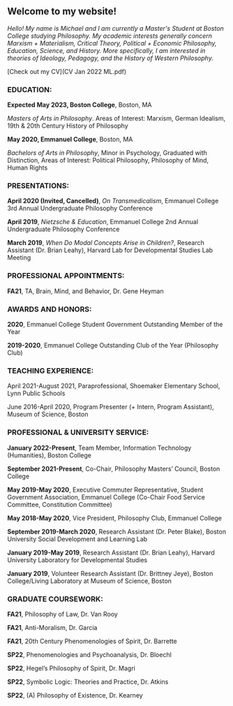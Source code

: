 ## Welcome to my website!

*Hello! My name is Michael and I am currently a Master's Student at Boston College studying Philosophy. My academic interests generally concern Marxism + Materialism, Critical Theory, Political + Economic Philosophy, Education, Science, and History. More specifically, I am interested in theories of Ideology, Pedagogy, and the History of Western Philosophy.*

[Check out my CV](CV Jan 2022 ML.pdf)

### EDUCATION:

**Expected May 2023, Boston College**, Boston, MA

*Masters of Arts in Philosophy*. Areas of Interest: Marxism, German Idealism, 19th & 20th Century History of Philosophy

**May 2020, Emmanuel College**, Boston, MA

*Bachelors of Arts in Philosophy*, Minor in Psychology, Graduated with Distinction, Areas of Interest: Political Philosophy, Philosophy of Mind, Human Rights

### PRESENTATIONS:

**April 2020 (Invited, Cancelled)**, *On Transmedicalism*, Emmanuel College 3rd Annual Undergraduate Philosophy Conference

**April 2019**, *Nietzsche & Education*, Emmanuel College 2nd Annual Undergraduate Philosophy Conference

**March 2019**, *When Do Modal Concepts Arise in Children?*, Research Assistant (Dr. Brian Leahy), Harvard Lab for Developmental Studies Lab Meeting

### PROFESSIONAL APPOINTMENTS:

**FA21**, TA, Brain, Mind, and Behavior, Dr. Gene Heyman

### AWARDS AND HONORS:

**2020**, Emmanuel College Student Government Outstanding Member of the Year

**2019-2020**, Emmanuel College Outstanding Club of the Year (Philosophy Club)

### TEACHING EXPERIENCE:

April 2021-August 2021, Paraprofessional, Shoemaker Elementary School, Lynn Public Schools

June 2016-April 2020, Program Presenter (+ Intern, Program Assistant), Museum of Science, Boston

### PROFESSIONAL & UNIVERSITY SERVICE:

**January 2022-Present**, Team Member, Information Technology (Humanities), Boston College

**September 2021-Present**, Co-Chair, Philosophy Masters’ Council, Boston College

**May 2019-May 2020**, Executive Commuter Representative, Student Government Association, Emmanuel College (Co-Chair Food Service Committee, Constitution Committee)

**May 2018-May 2020**, Vice President, Philosophy Club, Emmanuel College

**September 2019-March 2020**, Research Assistant (Dr. Peter Blake), Boston University Social Development and Learning Lab

**January 2019-May 2019**, Research Assistant (Dr. Brian Leahy), Harvard University Laboratory for Developmental Studies

**January 2019**, Volunteer Research Assistant (Dr. Brittney Jeye), Boston College/Living Laboratory at Museum of Science, Boston

### GRADUATE COURSEWORK:

**FA21**, Philosophy of Law, Dr. Van Rooy

**FA21**, Anti-Moralism, Dr. Garcia

**FA21**, 20th Century Phenomenologies of Spirit, Dr. Barrette

**SP22**, Phenomenologies and Psychoanalysis, Dr. Bloechl

**SP22**, Hegel’s Philosophy of Spirit, Dr. Magri

**SP22**, Symbolic Logic: Theories and Practice, Dr. Atkins

**SP22**, (A) Philosophy of Existence, Dr. Kearney

